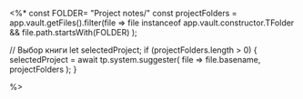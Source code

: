 <%*
const FOLDER= "Project notes/"
const projectFolders = app.vault.getFiles().filter(file => 
	file instanceof app.vault.constructor.TFolder &&
    file.path.startsWith(FOLDER)
);

// Выбор книги
let selectedProject;
if (projectFolders.length > 0) {
    selectedProject = await tp.system.suggester(
        file => file.basename,
        projectFolders
    );
}

%>